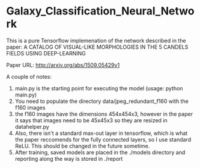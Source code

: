 # Galaxy_Classification_Neural_Network
This is a pure Tensorflow implemenation of the network described in the paper: A CATALOG OF VISUAL-LIKE MORPHOLOGIES IN THE 5 CANDELS FIELDS USING DEEP-LEARNING 

Paper URL: http://arxiv.org/abs/1509.05429v1 

A couple of notes: 
1. main.py is the starting point for executing the model (usage: python main.py) 
2. You need to populate the directory data/jpeg_redundant_f160 with the f160 images 
3. the f160 images have the dimensions 454x454x3, however in the paper it says that images need to be 45x45x3 so they are resized in datahelper.py 
4. Also, there isn't a standard max-out layer in tensorflow, which is what the paper reccomends for the fully connected layers, so I use standard ReLU. This should be changed in the future sometime. 
5. After training, saved models are placed in the ./models directory and reporting along the way is stored in ./report
